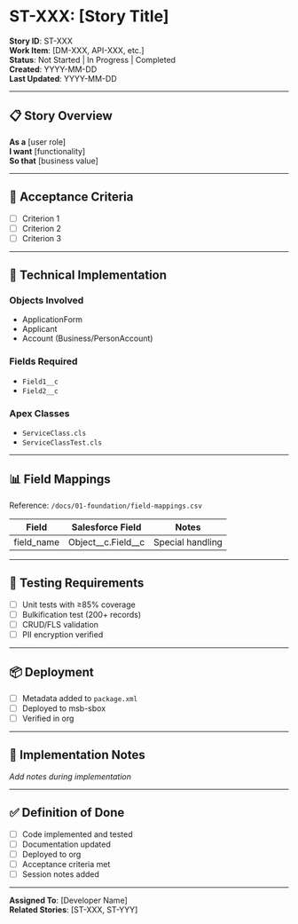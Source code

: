 <!-- 
🔴 AI AGENTS: READ FIRST - /docs/01-foundation/data-model.md for correct object names
✅ Correct: ApplicationForm, Applicant, Account (Business), FinancialAccount
❌ Wrong: Application__c, Applicant__c, Loan__c, Business_Relationship__c
-->

# ST-XXX: [Story Title]

**Story ID**: ST-XXX  
**Work Item**: [DM-XXX, API-XXX, etc.]  
**Status**: Not Started | In Progress | Completed  
**Created**: YYYY-MM-DD  
**Last Updated**: YYYY-MM-DD

---

## 📋 Story Overview

**As a** [user role]  
**I want** [functionality]  
**So that** [business value]

---

## 🎯 Acceptance Criteria

- [ ] Criterion 1
- [ ] Criterion 2
- [ ] Criterion 3

---

## 🔧 Technical Implementation

### Objects Involved
- ApplicationForm
- Applicant
- Account (Business/PersonAccount)

### Fields Required
- `Field1__c`
- `Field2__c`

### Apex Classes
- `ServiceClass.cls`
- `ServiceClassTest.cls`

---

## 📊 Field Mappings

Reference: `/docs/01-foundation/field-mappings.csv`

|  Field | Salesforce Field | Notes |
|------------------------------|------------------|-------|
| field_name | Object__c.Field__c | Special handling |

---

## 🧪 Testing Requirements

- [ ] Unit tests with ≥85% coverage
- [ ] Bulkification test (200+ records)
- [ ] CRUD/FLS validation
- [ ] PII encryption verified

---

## 📦 Deployment

- [ ] Metadata added to `package.xml`
- [ ] Deployed to msb-sbox
- [ ] Verified in org

---

## 📝 Implementation Notes

_Add notes during implementation_

---

## ✅ Definition of Done

- [ ] Code implemented and tested
- [ ] Documentation updated
- [ ] Deployed to org
- [ ] Acceptance criteria met
- [ ] Session notes added

---

**Assigned To**: [Developer Name]  
**Related Stories**: [ST-XXX, ST-YYY]

